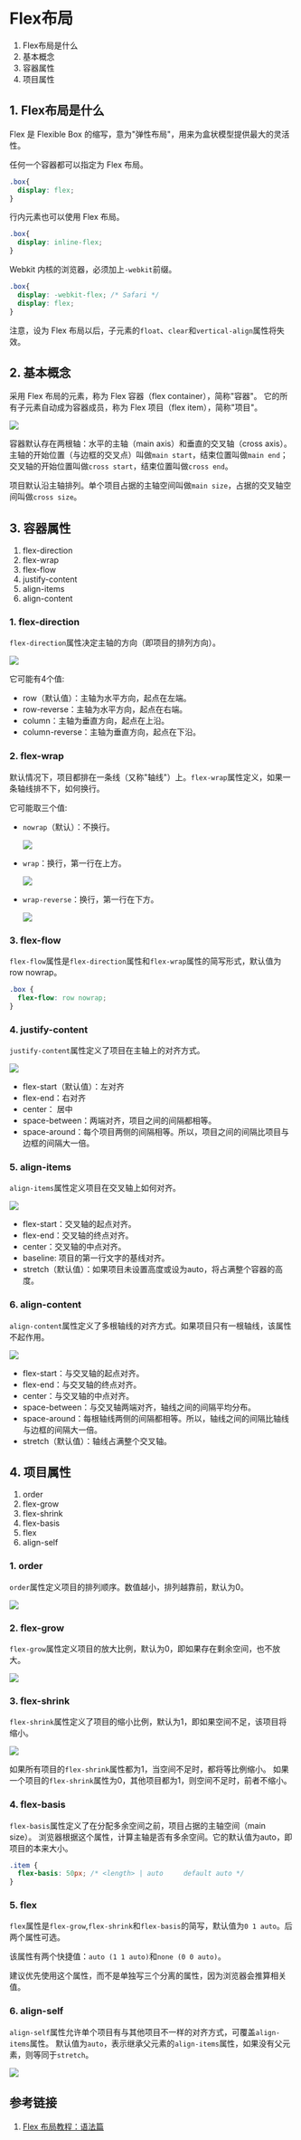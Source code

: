 # Flex布局

1. Flex布局是什么
2. 基本概念
3. 容器属性
4. 项目属性

## 1. Flex布局是什么

Flex 是 Flexible Box 的缩写，意为"弹性布局"，用来为盒状模型提供最大的灵活性。

任何一个容器都可以指定为 Flex 布局。
```css
.box{
  display: flex;
}
```
行内元素也可以使用 Flex 布局。
```css
.box{
  display: inline-flex;
}
```
Webkit 内核的浏览器，必须加上`-webkit`前缀。
```css
.box{
  display: -webkit-flex; /* Safari */
  display: flex;
}
```
注意，设为 Flex 布局以后，子元素的`float`、`clear`和`vertical-align`属性将失效。

## 2. 基本概念

采用 Flex 布局的元素，称为 Flex 容器（flex container），简称"容器"。
它的所有子元素自动成为容器成员，称为 Flex 项目（flex item），简称"项目"。

![](images/Flex布局/2-1.png)

容器默认存在两根轴：水平的主轴（main axis）和垂直的交叉轴（cross axis）。
主轴的开始位置（与边框的交叉点）叫做`main start`，结束位置叫做`main end`；
交叉轴的开始位置叫做`cross start`，结束位置叫做`cross end`。

项目默认沿主轴排列。单个项目占据的主轴空间叫做`main size`，占据的交叉轴空间叫做`cross size`。

## 3. 容器属性

1. flex-direction
2. flex-wrap
3. flex-flow 
4. justify-content
5. align-items
6. align-content

### 1. flex-direction

`flex-direction`属性决定主轴的方向（即项目的排列方向）。

![](images/Flex布局/3-1-1.png)

它可能有4个值:
- row（默认值）：主轴为水平方向，起点在左端。
- row-reverse：主轴为水平方向，起点在右端。
- column：主轴为垂直方向，起点在上沿。
- column-reverse：主轴为垂直方向，起点在下沿。

### 2. flex-wrap

默认情况下，项目都排在一条线（又称"轴线"）上。`flex-wrap`属性定义，如果一条轴线排不下，如何换行。

它可能取三个值:
- `nowrap`（默认）：不换行。
  
  ![](images/Flex布局/3-2-1.png)
  
- `wrap`：换行，第一行在上方。
  
  ![](images/Flex布局/3-2-2.png)
  
- `wrap-reverse`：换行，第一行在下方。
  
  ![](images/Flex布局/3-2-3.png)

### 3. flex-flow

`flex-flow`属性是`flex-direction`属性和`flex-wrap`属性的简写形式，默认值为row nowrap。
```css
.box {
  flex-flow: row nowrap;
}
```

### 4. justify-content

`justify-content`属性定义了项目在主轴上的对齐方式。

![](images/Flex布局/3-4-1.png)

- flex-start（默认值）：左对齐
- flex-end：右对齐
- center： 居中
- space-between：两端对齐，项目之间的间隔都相等。
- space-around：每个项目两侧的间隔相等。所以，项目之间的间隔比项目与边框的间隔大一倍。

### 5. align-items

`align-items`属性定义项目在交叉轴上如何对齐。

![](images/Flex布局/3-5-1.png)

- flex-start：交叉轴的起点对齐。
- flex-end：交叉轴的终点对齐。
- center：交叉轴的中点对齐。
- baseline: 项目的第一行文字的基线对齐。
- stretch（默认值）：如果项目未设置高度或设为auto，将占满整个容器的高度。

### 6. align-content

`align-content`属性定义了多根轴线的对齐方式。如果项目只有一根轴线，该属性不起作用。

![](images/Flex布局/3-6-1.png)

- flex-start：与交叉轴的起点对齐。
- flex-end：与交叉轴的终点对齐。
- center：与交叉轴的中点对齐。
- space-between：与交叉轴两端对齐，轴线之间的间隔平均分布。
- space-around：每根轴线两侧的间隔都相等。所以，轴线之间的间隔比轴线与边框的间隔大一倍。
- stretch（默认值）：轴线占满整个交叉轴。

## 4. 项目属性

1. order
2. flex-grow
3. flex-shrink
4. flex-basis
5. flex
6. align-self

### 1. order

`order`属性定义项目的排列顺序。数值越小，排列越靠前，默认为0。

![](images/Flex布局/4-1-1.png)

### 2. flex-grow

`flex-grow`属性定义项目的放大比例，默认为0，即如果存在剩余空间，也不放大。

![](images/Flex布局/4-2-1.png)

### 3. flex-shrink

`flex-shrink`属性定义了项目的缩小比例，默认为1，即如果空间不足，该项目将缩小。

![](images/Flex布局/4-3-1.png)

如果所有项目的`flex-shrink`属性都为1，当空间不足时，都将等比例缩小。
如果一个项目的`flex-shrink`属性为0，其他项目都为1，则空间不足时，前者不缩小。

### 4. flex-basis

`flex-basis`属性定义了在分配多余空间之前，项目占据的主轴空间（main size）。
浏览器根据这个属性，计算主轴是否有多余空间。它的默认值为auto，即项目的本来大小。

```css
.item {
  flex-basis: 50px; /* <length> | auto     default auto */
}
```

### 5. flex

`flex`属性是`flex-grow`,`flex-shrink`和`flex-basis`的简写，默认值为`0 1 auto`。后两个属性可选。

该属性有两个快捷值：`auto (1 1 auto)`和`none (0 0 auto)`。

建议优先使用这个属性，而不是单独写三个分离的属性，因为浏览器会推算相关值。

### 6. align-self

`align-self`属性允许单个项目有与其他项目不一样的对齐方式，可覆盖`align-items`属性。
默认值为`auto`，表示继承父元素的`align-items`属性，如果没有父元素，则等同于`stretch`。

![](images/Flex布局/4-6-1.png)


## 参考链接

1. [Flex 布局教程：语法篇](http://www.ruanyifeng.com/blog/2015/07/flex-grammar.html)